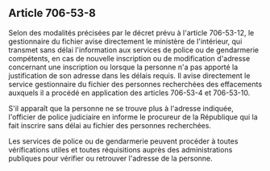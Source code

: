 Article 706-53-8
----
Selon des modalités précisées par le décret prévu à l'article 706-53-12, le
gestionnaire du fichier avise directement le ministère de l'intérieur, qui
transmet sans délai l'information aux services de police ou de gendarmerie
compétents, en cas de nouvelle inscription ou de modification d'adresse
concernant une inscription ou lorsque la personne n'a pas apporté la
justification de son adresse dans les délais requis. Il avise directement le
service gestionnaire du fichier des personnes recherchées des effacements
auxquels il a procédé en application des articles 706-53-4 et 706-53-10.

S'il apparaît que la personne ne se trouve plus à l'adresse indiquée, l'officier
de police judiciaire en informe le procureur de la République qui la fait
inscrire sans délai au fichier des personnes recherchées.

Les services de police ou de gendarmerie peuvent procéder à toutes vérifications
utiles et toutes réquisitions auprès des administrations publiques pour vérifier
ou retrouver l'adresse de la personne.
